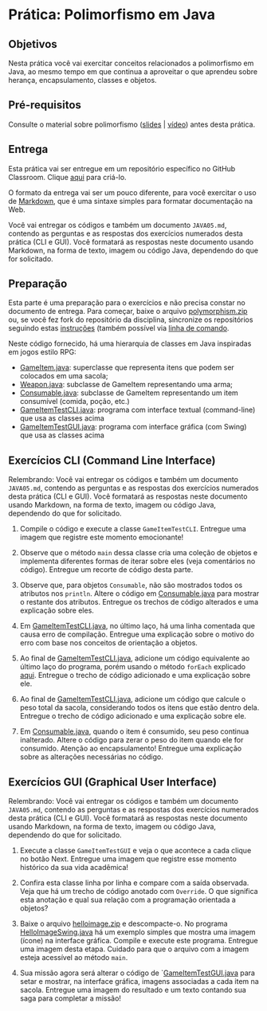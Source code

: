 # Prática: Polimorfismo em Java


## Objetivos
Nesta prática você vai exercitar conceitos relacionados a polimorfismo em Java, ao mesmo tempo em que continua a aproveitar o que aprendeu sobre herança, encapsulamento, classes e objetos.

## Pré-requisitos

Consulte o material sobre polimorfismo (<a href="https://docs.google.com/presentation/d/1Tt6vUSIjWtfty1bZdmYqYShlZ_lqIXYfn9MuYiOcb8U/edit?usp=sharing">slides</a> | <a href="https://drive.google.com/file/d/1bhFGge-oVctxXaXDbUzsN9afseP4ZWiD/view?usp=sharing">vídeo</a>) antes desta prática.

## Entrega

Esta prática vai ser entregue em um repositório específico no GitHub Classroom. Clique [aqui](https://classroom.github.com/a/SDx-xTOk) para criá-lo. 

O formato da entrega vai ser um pouco diferente, para você exercitar o uso de [Markdown](https://guides.github.com/features/mastering-markdown/), que é uma sintaxe simples para formatar documentação na Web.

Você vai entregar os códigos e também um documento `JAVA05.md`, contendo as perguntas e as respostas dos exercícios numerados desta prática (CLI e GUI). Você formatará as respostas neste documento usando Markdown, na forma de texto, imagem ou código Java, dependendo do que for solicitado.


## Preparação

Esta parte é uma preparação para o exercícios e não precisa constar no documento de entrega. Para começar, baixe o arquivo [polymorphism.zip](src/polymorphism.zip) ou, se você fez fork do repositório da disciplina, sincronize os repositórios seguindo estas [instruções](https://docs.github.com/en/github/collaborating-with-pull-requests/working-with-forks/syncing-a-fork) (também possível via [linha de comando](https://www.freecodecamp.org/news/how-to-sync-your-fork-with-the-original-git-repository/).

Neste código fornecido, há uma hierarquia de classes em Java inspiradas em jogos estilo RPG:
- [GameItem.java](src/polymorphism/GameItem.java): superclasse que representa itens que podem ser colocados em uma sacola;
- [Weapon.java](src/polymorphism/Weapon.java): subclasse de GameItem representando uma arma;
- [Consumable.java](src/polymorphism/Consumable.java): subclasse de GameItem representando um item consumível (comida, poção, etc.)
- [GameItemTestCLI.java](src/polymorphism/GameItemTestCLI.java): programa com interface textual (command-line) que usa as classes acima
- [GameItemTestGUI.java](src/polymorphism/GameItemTestGUI.java): programa com interface gráfica (com Swing) que usa as classes acima



## Exercícios CLI (Command Line Interface)

Relembrando: Você vai entregar os códigos e também um documento `JAVA05.md`, contendo as perguntas e as respostas dos exercícios numerados desta prática (CLI e GUI). Você formatará as respostas neste documento usando Markdown, na forma de texto, imagem ou código Java, dependendo do que for solicitado.

1. Compile o código e execute a classe `GameItemTestCLI`. Entregue uma imagem que registre este momento emocionante! 

2. Observe que o método `main` dessa classe cria uma coleção de objetos e implementa diferentes formas de iterar sobre eles (veja comentários no código). Entregue um recorte de código desta parte.

2. Observe que, para objetos `Consumable`, não são mostrados todos os atributos nos `println`. Altere o código em [Consumable.java](src/polymorphism/Consumable.java) para mostrar o restante dos atributos. Entregue os trechos de código alterados e uma explicação sobre eles.

3. Em [GameItemTestCLI.java](src/polymorphism/GameItemTestCLI.java), no último laço, há uma linha comentada que causa erro de compilação. Entregue uma explicação sobre o motivo do erro com base nos conceitos de orientação a objetos.

4. Ao final de [GameItemTestCLI.java](src/polymorphism/GameItemTestCLI.java), adicione um código equivalente ao último laço do programa, porém usando o método `forEach` explicado [aqui](https://www.baeldung.com/foreach-java). Entregue o trecho de código adicionado e uma explicação sobre ele.

5. Ao final de [GameItemTestCLI.java](src/polymorphism/GameItemTestCLI.java), adicione um código que calcule o peso total da sacola, considerando todos os itens que estão dentro dela. Entregue o trecho de código adicionado e uma explicação sobre ele.

6. Em [Consumable.java](src/polymorphism/Consumable.java), quando o item é consumido, seu peso continua inalterado. Altere o código para zerar o peso do item quando ele for consumido. Atenção ao encapsulamento! Entregue uma explicação sobre as alterações necessárias no código.





## Exercícios GUI (Graphical User Interface)

Relembrando: Você vai entregar os códigos e também um documento `JAVA05.md`, contendo as perguntas e as respostas dos exercícios numerados desta prática (CLI e GUI). Você formatará as respostas neste documento usando Markdown, na forma de texto, imagem ou código Java, dependendo do que for solicitado.

1. Execute a classe `GameItemTestGUI` e veja o que acontece a cada clique no botão Next. Entregue uma imagem que registre esse momento histórico da sua vida acadêmica!

2. Confira esta classe linha por linha e compare com a saída observada. Veja que há um trecho de código anotado com `Override`. O que significa esta anotação e qual sua relação com a programação orientada a objetos? 

2. Baixe o arquivo [helloimage.zip](src/helloimage.zip) e descompacte-o. No programa [HelloImageSwing.java](src/helloimage/HelloImageSwing.java) há um exemplo simples que mostra uma imagem (ícone) na interface gráfica. Compile e execute este programa. Entregue uma imagem desta etapa. Cuidado para que o arquivo com a imagem esteja acessível ao método `main`.

3. Sua missão agora será alterar o código de `[GameItemTestGUI.java](src/polymorphism/GameItemTestGUI.java) para setar e mostrar, na interface gráfica, imagens associadas a cada item na sacola. Entregue uma imagem do resultado e um texto contando sua saga para completar a missão!














